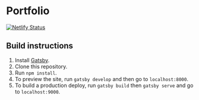 # Portfolio

[![Netlify Status](https://api.netlify.com/api/v1/badges/cb0e3314-e6c0-4a14-873d-eb18f6bc5b75/deploy-status)](https://app.netlify.com/sites/michaelwest-portfolio/deploys)

## Build instructions

1. Install [Gatsby](https://www.gatsbyjs.org/docs/quick-start/).
2. Clone this repository.
3. Run `npm install`.
4. To preview the site, run `gatsby develop` and then go to `localhost:8000`.
5. To build a production deploy, run `gatsby build` then `gatsby serve` and go to `localhost:9000`.